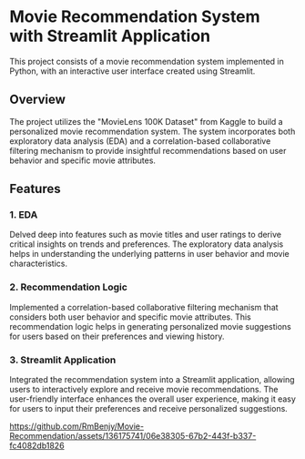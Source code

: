 # Movie Recommendation System with Streamlit Application

This project consists of a movie recommendation system implemented in Python, with an interactive user interface created using Streamlit.

## Overview

The project utilizes the "MovieLens 100K Dataset" from Kaggle to build a personalized movie recommendation system. The system incorporates both exploratory data analysis (EDA) and a correlation-based collaborative filtering mechanism to provide insightful recommendations based on user behavior and specific movie attributes.

## Features

### 1. EDA

Delved deep into features such as movie titles and user ratings to derive critical insights on trends and preferences. The exploratory data analysis helps in understanding the underlying patterns in user behavior and movie characteristics.

### 2. Recommendation Logic

Implemented a correlation-based collaborative filtering mechanism that considers both user behavior and specific movie attributes. This recommendation logic helps in generating personalized movie suggestions for users based on their preferences and viewing history.

### 3. Streamlit Application

Integrated the recommendation system into a Streamlit application, allowing users to interactively explore and receive movie recommendations. The user-friendly interface enhances the overall user experience, making it easy for users to input their preferences and receive personalized suggestions.





https://github.com/RmBenjy/Movie-Recommendation/assets/136175741/06e38305-67b2-443f-b337-fc4082db1826

